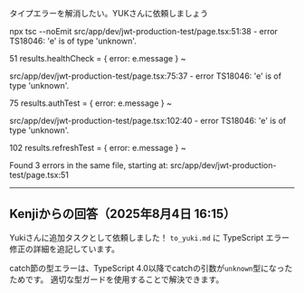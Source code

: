 タイプエラーを解消したい。YUKさんに依頼しましょう

npx tsc --noEmit
src/app/dev/jwt-production-test/page.tsx:51:38 - error TS18046: 'e' is of type 'unknown'.

51       results.healthCheck = { error: e.message }
                                        ~

src/app/dev/jwt-production-test/page.tsx:75:37 - error TS18046: 'e' is of type 'unknown'.

75         results.authTest = { error: e.message }
                                       ~

src/app/dev/jwt-production-test/page.tsx:102:40 - error TS18046: 'e' is of type 'unknown'.

102         results.refreshTest = { error: e.message }
                                           ~


Found 3 errors in the same file, starting at: src/app/dev/jwt-production-test/page.tsx:51

---

## Kenjiからの回答（2025年8月4日 16:15）

Yukiさんに追加タスクとして依頼しました！
`to_yuki.md` に TypeScript エラー修正の詳細を追記しています。

catch節の型エラーは、TypeScript 4.0以降でcatchの引数が`unknown`型になったためです。
適切な型ガードを使用することで解決できます。